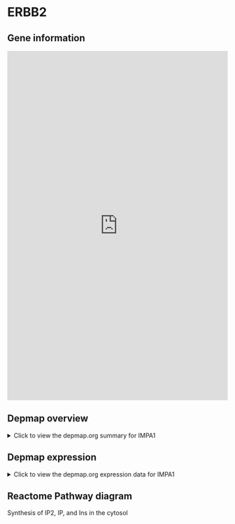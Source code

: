 <h1>ERBB2</h1>

<h2>Gene information</h2>
<iframe src="https://depmap.org/portal/gene/IMPA1?tab=about" style="border:none;width:100%;height:800px"></iframe>

<h2>Depmap overview</h2>
<details>
  <summary>Click to view the depmap.org summary for IMPA1</summary>
  <iframe src="https://depmap.org/portal/gene/IMPA1?tab=overview" style="border:none;width:100%;height:800px"></iframe>
</details>

<h2>Depmap expression</h2>
<details>
  <summary>Click to view the depmap.org expression data for IMPA1</summary>
  <iframe src="https://depmap.org/portal/gene/IMPA1?tab=characterization" style="border:none;width:100%;height:800px"></iframe>
</details>



<h2>Reactome Pathway diagram</h2>
Synthesis of IP2, IP, and Ins in the cytosol
<div id="diagramHolder"></div>

<script>
    //Creating the Reactome Diagram widget
    //Take into account a proxy needs to be set up in your server side pointing to www.reactome.org
    function onReactomeDiagramReady(){  //This function is automatically called when the widget code is ready to be used
        var diagram = Reactome.Diagram.create({
            "placeHolder" : "diagramHolder",
            "width" : 900,
            "height" : 500
        });

        //Initialising it to the "Hemostasis" pathway
        diagram.loadDiagram("R-HSA-1855183");

        //Adding different listeners

        diagram.onDiagramLoaded(function (loaded) {
            console.info("Loaded ", loaded);
            diagram.flagItems("BAD");
	    diagram.flagItems("Q92934");
            if (loaded == "R-HSA-1855183") diagram.selectItem("R-HSA-1855183");
        });

     }
</script>



